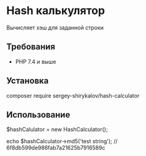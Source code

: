 # Hash калькулятор

Вычисляет хэш для заданной строки

## Требования

 - PHP 7.4 и выше

## Установка

composer require sergey-shirykalov/hash-calculator

## Использование

$hashCalulator = new HashCalculator();

echo $hashCalculator->md5('test string'); // 6f8db599de986fab7a21625b7916589c
